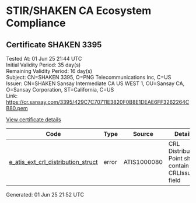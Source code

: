 # STIR/SHAKEN CA Ecosystem Compliance

## Certificate SHAKEN 3395

Tested At: 01 Jun 25 21:44 UTC\
Initial Validity Period: 35 day(s)\
Remaining Validity Period: 16 day(s)\
Subject: CN=SHAKEN 3395, O=PNG Telecommunications Inc, C=US\
Issuer: CN=SHAKEN Sansay Intermediate CA US WEST 1, OU=Sansay CA, O=Sansay Corporation, ST=California, C=US\
Link: https://cr.sansay.com/3395/429C7C70711E3820F0B8E1DEAE6FF3262264CB80.pem

[View certificate details](https://x509.io/?cert=MIICrTCCAlKgAwIBAgIUQpx8cHEeOCDwuOHerm%2FzJiJky4AwCgYIKoZIzj0EAwIwgYUxCzAJBgNVBAYTAlVTMRMwEQYDVQQIDApDYWxpZm9ybmlhMRswGQYDVQQKDBJTYW5zYXkgQ29ycG9yYXRpb24xEjAQBgNVBAsMCVNhbnNheSBDQTEwMC4GA1UEAwwnU0hBS0VOIFNhbnNheSBJbnRlcm1lZGlhdGUgQ0EgVVMgV0VTVCAxMB4XDTI1MDUxMzE1NTgxOFoXDTI1MDYxNzE1NTgxOFowSDELMAkGA1UEBhMCVVMxIzAhBgNVBAoMGlBORyBUZWxlY29tbXVuaWNhdGlvbnMgSW5jMRQwEgYDVQQDDAtTSEFLRU4gMzM5NTBZMBMGByqGSM49AgEGCCqGSM49AwEHA0IABMwNyaEeWA0vGW0AzW6J40Tgty3ddjhlKHaR5Fbaaw3hgWwULA51dFB5gSMg2n4dJJVznCBP85MHY%2BZzFAPHVQKjgdswgdgwFgYIKwYBBQUHARoECjAIoAYWBDMzOTUwFwYDVR0gBBAwDjAMBgpghkgBhv8JAQEEMB0GA1UdDgQWBBT6etr4H3xed5Sv%2FS9%2FyUk43joO4TAfBgNVHSMEGDAWgBSs05P1Q0PMCr5FWBcTfZJ83MMBRjBHBgNVHR8EQDA%2BMDygOqA4hjZodHRwczovL2F1dGhlbnRpY2F0ZS1hcGkuaWNvbmVjdGl2LmNvbS9kb3dubG9hZC92MS9jcmwwDAYDVR0TAQH%2FBAIwADAOBgNVHQ8BAf8EBAMCB4AwCgYIKoZIzj0EAwIDSQAwRgIhAJ2x0fGEp5iJrUFKUniC7iqPAqF3G3jygg66gLadp1hpAiEAl6h1bhQhser6RRl6uauEkQIZph6vf0kuN2aYd4%2BFHbc%3D)

| Code | Type | Source | Details |
|------|------|--------|---------|
| [e_atis_ext_crl_distribution_struct](../../ISSUES/e_atis_ext_crl_distribution_struct/README.md) | error | ATIS1000080 | CRL Distribution Point shall contain a CRLIssuer field |


Generated: 01 Jun 25 21:52 UTC